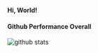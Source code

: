**Hi, World!**

#### Github Performance Overall

![github stats](https://github-readme-stats.vercel.app/api?username=hardzal&show_icons=true)
